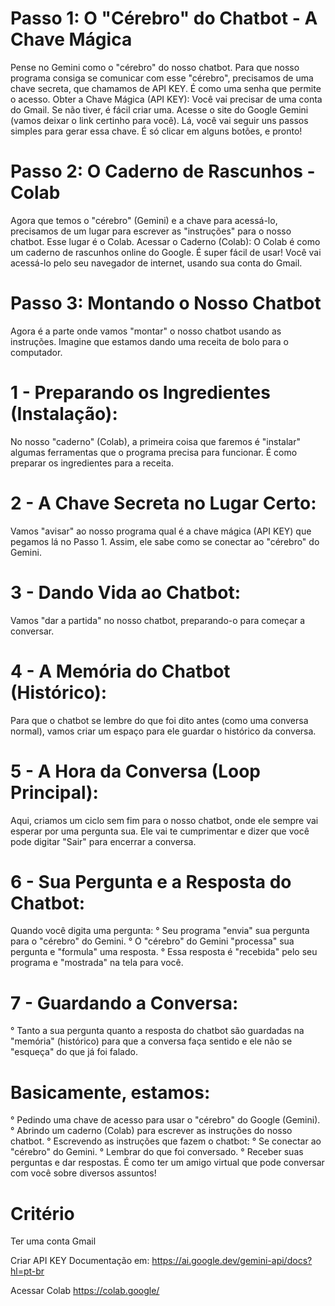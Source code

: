 # Passo 1: O "Cérebro" do Chatbot - A Chave Mágica

Pense no Gemini como o "cérebro" do nosso chatbot. Para que nosso programa consiga se comunicar com esse "cérebro", precisamos de uma chave secreta, que chamamos de API KEY. É como uma senha que permite o acesso.
Obter a Chave Mágica (API KEY):
Você vai precisar de uma conta do Gmail. Se não tiver, é fácil criar uma.
Acesse o site do Google Gemini (vamos deixar o link certinho para você). Lá, você vai seguir uns passos simples para gerar essa chave. É só clicar em alguns botões, e pronto!


# Passo 2: O Caderno de Rascunhos - Colab
Agora que temos o "cérebro" (Gemini) e a chave para acessá-lo, precisamos de um lugar para escrever as "instruções" para o nosso chatbot. Esse lugar é o Colab.
Acessar o Caderno (Colab):
O Colab é como um caderno de rascunhos online do Google. É super fácil de usar!
Você vai acessá-lo pelo seu navegador de internet, usando sua conta do Gmail.

# Passo 3: Montando o Nosso Chatbot
Agora é a parte onde vamos "montar" o nosso chatbot usando as instruções. Imagine que estamos dando uma receita de bolo para o computador.
# 1 - Preparando os Ingredientes (Instalação):
No nosso "caderno" (Colab), a primeira coisa que faremos é "instalar" algumas ferramentas que o programa precisa para funcionar. É como preparar os ingredientes para a receita.
# 2 - A Chave Secreta no Lugar Certo:
Vamos "avisar" ao nosso programa qual é a chave mágica (API KEY) que pegamos lá no Passo 1. Assim, ele sabe como se conectar ao "cérebro" do Gemini.
# 3 - Dando Vida ao Chatbot:
Vamos "dar a partida" no nosso chatbot, preparando-o para começar a conversar.
# 4 - A Memória do Chatbot (Histórico):
Para que o chatbot se lembre do que foi dito antes (como uma conversa normal), vamos criar um espaço para ele guardar o histórico da conversa.
# 5 - A Hora da Conversa (Loop Principal):
Aqui, criamos um ciclo sem fim para o nosso chatbot, onde ele sempre vai esperar por uma pergunta sua.
Ele vai te cumprimentar e dizer que você pode digitar "Sair" para encerrar a conversa.
# 6 - Sua Pergunta e a Resposta do Chatbot:
Quando você digita uma pergunta:
° Seu programa "envia" sua pergunta para o "cérebro" do Gemini.
° O "cérebro" do Gemini "processa" sua pergunta e "formula" uma resposta.
° Essa resposta é "recebida" pelo seu programa e "mostrada" na tela para você.
# 7 - Guardando a Conversa:
° Tanto a sua pergunta quanto a resposta do chatbot são guardadas na "memória" (histórico) para que a conversa faça sentido e ele não se "esqueça" do que já foi falado.
# Basicamente, estamos:

° Pedindo uma chave de acesso para usar o "cérebro" do Google (Gemini).
° Abrindo um caderno (Colab) para escrever as instruções do nosso chatbot.
° Escrevendo as instruções que fazem o chatbot:
° Se conectar ao "cérebro" do Gemini.
° Lembrar do que foi conversado.
° Receber suas perguntas e dar respostas.
É como ter um amigo virtual que pode conversar com você sobre diversos assuntos!

# Critério
  Ter uma conta Gmail
  
Criar API KEY 
Documentação em: https://ai.google.dev/gemini-api/docs?hl=pt-br

Acessar Colab
https://colab.google/
